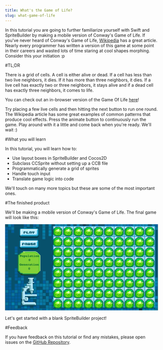 ```yaml
---
title: What's the Game of Life?
slug: what-game-of-life
---
```


In this tutorial you are going to further familiarize yourself with Swift and SpriteBuilder by making a mobile version of Conway's Game of Life. If you've never heard of Conway's Game of Life, [Wikipedia](http://en.wikipedia.org/wiki/Conway%27s_Game_of_Life) has a great article. Nearly every programmer has written a version of this game at some point in their careers and wasted lots of time staring at cool shapes morphing. Consider this your initiation :p

#TL;DR

There is a grid of cells. A cell is either alive or dead. If a cell has less than two live neighbors, it dies. If it has more than three neighbors, it dies. If a live cell has exactly two or three neighbors, it stays alive and if a dead cell has exactly three neighbors, it comes to life.

You can check out an in-browser version of the Game Of Life [here](https://jsfiddle.net/makeschool_dion/zose7rv3/embedded/result/)!

Try placing a few live cells and then hitting the next button to run one round. The Wikipedia article has some great examples of common patterns that produce cool effects. Press the animate button to continuously run the game. Play around with it a little and come back when you're ready. We'll wait :)

#What you will learn

In this tutorial, you will learn how to:

- Use layout boxes in SpriteBuilder and Cocos2D
- Subclass CCSprite without setting up a CCB file
- Programmatically generate a grid of sprites
- Handle touch input
- Translate game logic into code

We'll touch on many more topics but these are some of the most important ones.

#The finished product

We'll be making a mobile version of Conway's Game of Life. The final game will look like this:

<!-- TODO: update with gif -->

![](./GOL-GridComplete.png)

Let's get started with a blank SpriteBuilder project!

#Feedback

If you have feedback on this tutorial or find any mistakes, please open issues on the [GitHub Repository](https://github.com/MakeSchool-Tutorials/Game-Of-Life-SpriteBuilder-Swift).